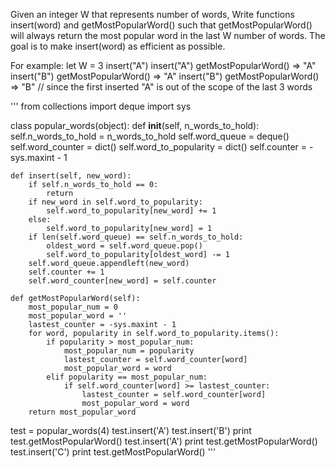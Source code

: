Given an integer W that represents number of words,
Write functions insert(word) and getMostPopularWord() such that getMostPopularWord() will always return the most popular word in the last W number of words.
The goal is to make insert(word) as efficient as possible.

For example:
let W = 3
insert("A")
insert("A")
getMostPopularWord() => "A"
insert("B")
getMostPopularWord() => "A"
insert("B")
getMostPopularWord() => "B" // since the first inserted "A" is out of the scope of the last 3 words

'''
from collections import deque
import sys

class popular_words(object):
    def __init__(self, n_words_to_hold):
        self.n_words_to_hold = n_words_to_hold
        self.word_queue = deque()
        self.word_counter = dict()
        self.word_to_popularity = dict()
        self.counter = -sys.maxint - 1
        
    def insert(self, new_word):
        if self.n_words_to_hold == 0:
            return
        if new_word in self.word_to_popularity:
            self.word_to_popularity[new_word] += 1
        else:
            self.word_to_popularity[new_word] = 1
        if len(self.word_queue) == self.n_words_to_hold:
            oldest_word = self.word_queue.pop()
            self.word_to_popularity[oldest_word] -= 1
        self.word_queue.appendleft(new_word)
        self.counter += 1
        self.word_counter[new_word] = self.counter
        
    def getMostPopularWord(self):
        most_popular_num = 0
        most_popular_word = ''
        lastest_counter = -sys.maxint - 1
        for word, popularity in self.word_to_popularity.items():
            if popularity > most_popular_num:
                most_popular_num = popularity
                lastest_counter = self.word_counter[word]
                most_popular_word = word
            elif popularity == most_popular_num:
                if self.word_counter[word] >= lastest_counter:
                    lastest_counter = self.word_counter[word]
                    most_popular_word = word
        return most_popular_word
    
test = popular_words(4)
test.insert('A')
test.insert('B')
print test.getMostPopularWord()
test.insert('A')
print test.getMostPopularWord()
test.insert('C')
print test.getMostPopularWord()
'''
